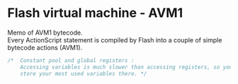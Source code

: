 # Flash virtual machine - AVM1

Memo of AVM1 bytecode.   
Every ActionScript statement is compiled by Flash into a couple of simple bytecode actions (AVM1).

```js
/*  Constant pool and global registers :
    Accessing variables is much slower than accessing registers, so you should
    store your most used variables there. */

```